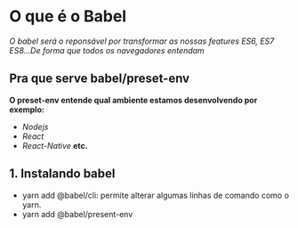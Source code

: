 # O que é o Babel
*O babel será o reponsável por transformar as nossas features ES6, ES7 ES8...De forma que todos os navegadores entendam*

## Pra que serve babel/preset-env
**O preset-env entende qual ambiente estamos desenvolvendo por exemplo:**
- *Nodejs*
- *React*
- *React-Native*
**etc.**
## 1. Instalando babel
- yarn add @babel/cli: permite alterar algumas linhas de comando como o yarn.
- yarn add @babel/present-env

